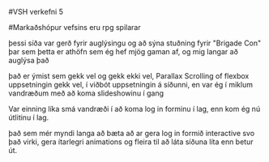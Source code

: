 #VSH verkefni 5

#Markaðshópur vefsins eru rpg spilarar

<p> þessi síða var gerð fyrir auglýsingu og að sýna stuðning fyrir "Brigade Con" þar sem þetta er athöfn sem ég hef mjög gaman af, og mig langar að auglýsa það</p>

<p> það er ýmist sem gekk vel og gekk ekki vel, Parallax Scrolling of flexbox uppsetningin gekk vel, í viðbót uppsetningin á síðunni, en var ég í miklum vandræðum með að koma slideshowinu í gang</p>

<p>Var einning líka smá vandræði í að koma log in forminu í lag, enn kom ég nú útlitinu í lag.</p>

<p> það sem mér myndi langa að bæta að ar gera log in formið interactive svo það virki, gera ítarlegri animations og fleira til að láta síðuna líta enn betur út. </p>

